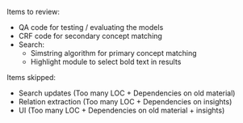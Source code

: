 Items to review:
- QA code for testing / evaluating the models
- CRF code for secondary concept matching
- Search:
    - Simstring algorithm for primary concept matching
    - Highlight module to select bold text in results

Items skipped:
- Search updates (Too many LOC + Dependencies on old material)
- Relation extraction (Too many LOC + Dependencies on insights)
- UI (Too many LOC + Dependencies on old material + insights)
